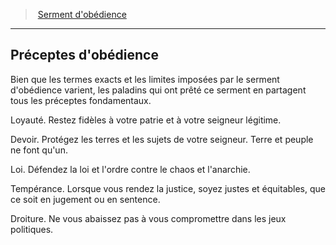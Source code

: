﻿---
!Generic
Id: paladin_obedience_hd.md#préceptes-dobédience
ParentLink: paladin_obedience_hd.md#serment-dobédience
Name: Préceptes d'obédience
ParentName: Serment d'obédience
NameLevel: 2
Attributes: {}
---
> [Serment d'obédience](hd_paladin_obedience.md)

---

## Préceptes d'obédience

Bien que les termes exacts et les limites imposées par le serment d'obédience varient, les paladins qui ont prêté ce serment en partagent tous les préceptes fondamentaux.

Loyauté. Restez fidèles à votre patrie et à votre seigneur légitime.

Devoir. Protégez les terres et les sujets de votre seigneur. Terre et peuple ne font qu'un.

Loi. Défendez la loi et l'ordre contre le chaos et l'anarchie.

Tempérance. Lorsque vous rendez la justice, soyez justes et équitables, que ce soit en jugement ou en sentence.

Droiture. Ne vous abaissez pas à vous compromettre dans les jeux politiques.

